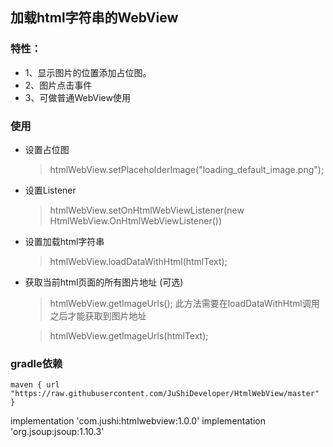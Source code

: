 ## 加载html字符串的WebView
### 特性：
* 1、显示图片的位置添加占位图。
* 2、图片点击事件
* 3、可做普通WebView使用

### 使用
* 设置占位图
    > htmlWebView.setPlaceholderImage("loading_default_image.png");
* 设置Listener
    > htmlWebView.setOnHtmlWebViewListener(new HtmlWebView.OnHtmlWebViewListener())
* 设置加载html字符串
    > htmlWebView.loadDataWithHtml(htmlText);

* 获取当前html页面的所有图片地址 (可选)
    > htmlWebView.getImageUrls(); 此方法需要在loadDataWithHtml调用之后才能获取到图片地址

    > htmlWebView.getImageUrls(htmlText);

### gradle依赖

~~~
maven { url "https://raw.githubusercontent.com/JuShiDeveloper/HtmlWebView/master" }
~~~
implementation 'com.jushi:htmlwebview:1.0.0'
implementation 'org.jsoup:jsoup:1.10.3'
~~~
